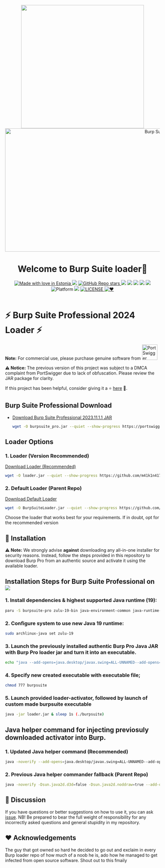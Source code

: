 <p align="center"><img width="400" src="https://github.com/m41k1n4177/BurpSuite/assets/106442797/2ac09e0d-fbce-400b-982b-d30f14486f26"/>

<img src="https://portswigger.net/burp/communitydownload/images/burp-pro-logo.svg" alt="Burp Suite Professional logo" width="1080" height="400">

<h1 align="center">Welcome to <b>Burp Suite loader</b>👋</h1>

<div align="center">
 <a href="#"><img src="https://madewithlove.now.sh/ee?heart=true&colorB=%230091eb&template=for-the-badge" alt="Made with love in Estonia">
</a>
 <a href="https://buymeacoffee.com/m41k1n4177"><img src="https://img.shields.io/badge/buy%20me%20a%20Coffee%20-donate-red?style=for-the-badge"></a>
 <a href="https://github.com/m41k1n4177/BurpSuite">
  <img alt="GitHub Repo stars" src="https://img.shields.io/github/stars/m41k1n4177/BurpSuite?style=for-the-badge">
 </a>
 <a href="https://t.me/tomkabel/"><img src="https://img.shields.io/badge/Telegram-2CA5E0?style=for-the-badge&logo=telegram&logoColor=white"></img></a>
 <a href="https://github.com/m41k1n4177/Vasuki/issues"><img src="https://img.shields.io/badge/contributions-welcome-brightgreen.svg?style=for-the-badge"></a>
 <a href="#"><img src="https://cdn.icon-icons.com/icons2/2530/PNG/72/java_button_icon_151928.png"></a>
  <!-- Platform -->
  <a href="Platform">
 <a href="https://archlinux.org"><img src="https://img.shields.io/badge/Arch_Linux-1793D1?style=for-the-badge&logo=arch-linux&logoColor=white"></a>
  <a href="https://linux.org"><img src="https://img.shields.io/badge/Linux-FCC624?style=for-the-badge&logo=linux&logoColor=black"></a>
   <img src="https://img.shields.io/badge/Markdown-000000?style=for-the-badge&logo=markdown&logoColor=white" alt="Platform">
 </a>
 <a href=""><img src="https://img.shields.io/badge/Portswigger-F45E3F?style=for-the-badge&logo=Portswigger&logoColor=f5fff5"/></a>
 <!-- License -->
 <a href="LICENSE">
   <img src="https://img.shields.io/github/license/m41k1n4177/BurpSuite.svg?style=for-the-badge" alt="LICENSE">
 </a>
 <!-- ❤︎ -->
 <a href="❤︎">
   <img src="https://img.shields.io/badge/GitHub-100000?style=for-the-badge&logo=github&logoColor=white" alt="❤︎">
 </a>
</div>
<br>

<div align="left">

# ⚡️ Burp Suite Professional 2024 Loader ⚡️

**Note:** For commercial use, please purchase genuine software from <a href="https://portswigger.net/Burp/pro" target="_blank">
  <img src="https://portswigger.net/content/images/logos/portswigger-logo.svg" alt="PortSwigger" style="max-width:100%; height:50px;">
</a>


**⚠️ Notice:** The previous version of this project was subject to a DMCA complaint from PortSwigger due to lack of obfuscation. Please review the JAR package for clarity.

If this project has been helpful, consider giving it a ⭐️ [here](https://github.com/x-Ai/BurpSuite) 🥰.

## Burp Suite Professional Download

- [Download Burp Suite Professional 2023.11.1.1 JAR](https://portswigger.net/burp/releases/download?product=pro&version=2023.11.1.1&type=Jar)
  ```bash
  wget -O burpsuite_pro.jar --quiet --show-progress https://portswigger.net/burp/releases/download?product=pro&version=2023.11.1.1&type=Jar

## Loader Options

### 1. Loader (Version Recommended)
[Download Loader (Recommended)](https://github.com/m41k1n4177/BurpSuite/blob/main/loader.jar)

```bash
wget -O loader.jar --quiet --show-progress https://github.com/m41k1n4177/BurpSuite/blob/main/loader.jar
```
### 2. Default Loader (Parent Repo)
[Download Default Loader](https://github.com/m41k1n4177/BurpSuite/blob/main/BurpSuiteLoader.jar)

```bash
wget -O BurpSuiteLoader.jar --quiet --show-progress https://github.com/m41k1n4177/BurpSuite/blob/main/BurpSuiteLoader.jar
```
Choose the loader that works best for your requirements. If in doubt, opt for the recommended version

## 🚀 Installation

⚠️ **Note:** We strongly advise **against** downloading any all-in-one installer for security reasons. Instead, follow the steps provided in this repository to download Burp Pro from an authentic source and activate it using the available loader.

## Installation Steps for Burp Suite Professional on  <a href="https://archlinux.org"><img src="https://img.shields.io/badge/Arch_Linux-1793D1?&logo=arch-linux&logoColor=white"></a>


### 1. Install dependencies & highest supported Java runtime (19):

```bash
paru -S burpsuite-pro zulu-19-bin java-environment-common java-runtime-common jre-openjdk jre17-openjdk archlinux-java-run --noconfirm
```

### 2. Configure system to use new Java 19 runtime:
```bash
sudo archlinux-java set zulu-19
```

### 3. Launch the previously installed authentic Burp Pro Java JAR with Burp Pro loader jar and turn it into an executable. 
```bash
echo "java --add-opens=java.desktop/javax.swing=ALL-UNNAMED--add-opens=java.base/java.lang=ALL-UNNAMED --add-opens=java.base/jdk.internal.org.objectweb.asm=ALL-UNNAMED --add-opens=java.base/jdk.internal.org.objectweb.asm.tree=ALL-UNNAMED --add-opens=java.base/jdk.internal.org.objectweb.asm.Opcodes=ALL-UNNAMED -javaagent:$(pwd)/loader.jar -noverify -jar /usr/share/burpsuite-pro/burpsuite-pro.jar &" | sudo tee -a burpsuite
```

### 4. Specify new created executable with executable file;
```bash
chmod 777 burpsuite
```

### 5. Launch provided loader-activator, followed by launch of custom made burpsuite executable 
```bash
java -jar loader.jar & sleep 1s (./burpsuite)
```

## Java helper command for injecting previosuly downloaded activator into Burp. 

### 1. Updated Java helper command (Recommended)
```bash
java -noverify --add-opens=java.desktop/javax.swing=ALL-UNNAMED--add-opens=java.base/java.lang=ALL-UNNAMED --add-opens=java.base/jdk.internal.org.objectweb.asm=ALL-UNNAMED --add-opens=java.base/jdk.internal.org.objectweb.asm.tree=ALL-UNNAMED --add-opens=java.base/jdk.internal.org.objectweb.asm.Opcodes=ALL-UNNAMED -javaagent:$(pwd)/loader.jar -jar burpsuite_pro.jar
```

### 2. Previous Java helper commander fallback (Parent Repo)
```bash
java -noverify -Dsun.java2d.d3d=false -Dsun.java2d.noddraw=true --add-opens=java.base/jdk.internal.org.objectweb.asm=ALL-UNNAMED --add-opens=java.base/jdk.internal.org.objectweb.asm.tree=ALL-UNNAMED -javaagent:$(pwd)/BurpSuiteLoader.jar -jar burpsuite_pro.jar
```


## 📝 Discussion


If you have questions or better suggestions on how to use it, you can ask [issue](https://github.com/m41k1n4177/BurpSuite/issues).
NB! Be prepared to bear the full weight of responsibility for any incorrectly asked questions and general stupidity in my repository. 

## ❤️ Acknowledgements

The guy that got owned so hard he decided to go out and exclaim in every Burp loader repo of how much of a noob he is, ado how he managed to get infected from open source software.
Shout out to this fmaily


